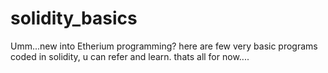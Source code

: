 # solidity_basics
Umm...new into Etherium programming?
here are few very basic programs coded in solidity, u can refer and learn.
thats all for now....
